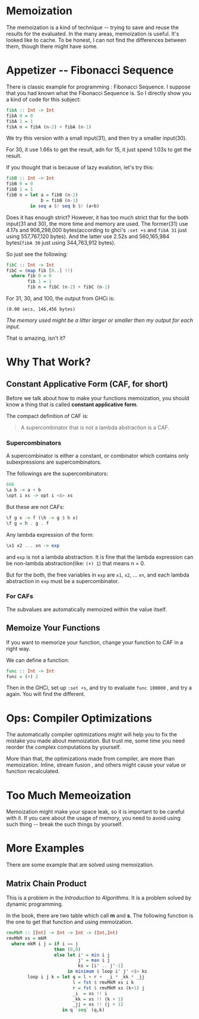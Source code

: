 # Memoization

The memoization is a kind of technique -- trying to save and reuse the results for the evaluated.
In the many areas, memoization is useful. It's looked like to cache.
To be honest, I can not find the differences between them, though there might have some.

# Appetizer -- Fibonacci Sequence

There is classic example for programming : Fibonacci Sequence.
I suppose that you had known what the Fibonacci Sequence is.
So I directly show you a kind of code for this subject:

```haskell
fibA :: Int -> Int
fibA 0 = 0
fibA 1 = 1
fibA n = fibA (n-2) + fibA (n-1) 
```

We try this version with a small input(31), and then try a smaller input(30).

For 30, it use 1.66s to get the result, adn for 15, it just spend 1.03s to get the result.

If you thought that is because of lazy evalution, let's try this:

```haskell
fibB :: Int -> Int
fibB 0 = 0
fibB 1 = 1
fibB n = let a = fibB (n-2) 
             b = fibB (n-1)
         in seq a $! seq b $! (a+b)
```

Does it has enough strict?
However, it has too much strict that for the both input(31 and 30), the more time and memory are used.
The former(31) use 4.17s and 906,298,000 bytes(according to ghci's `:set +s` and `fibA 31` just using 557,767,120 bytes). And the latter use 2.52s and 560,165,984 bytes(`fibA 30` just using 344,763,912 bytes).

So just see the following:

```haskell
fibC :: Int -> Int
fibC = (map fib [0..] !!)
  where fib 0 = 0
        fib 1 = 1
        fib n = fibC (n-2) + fibC (n-1)
```

For 31, 30, and 100, the output from GHCi is:

```
(0.00 secs, 146,456 bytes)
```

*The memory used might be a litter larger or smaller then my output for each input.*

That is amazing, isn't it?

# Why That Work?

## Constant Applicative Form (CAF, for short)

Before we talk about how to make your functions memoization, you should know a thing that is called **constant applicative form**.

The compact definition of CAF is:
> A supercombinator that is not a lambda abstraction is a CAF.

### Supercombinators

A supercombinator is either a constant, or combinator which contains only subexpressions are supercombinators.

The followings are the supercombinators:

```Haskell
666
\a b -> a + b
\opt i xs -> opt i <$> xs 
```
But these are not CAFs:

```Haskell
\f g x -> f (\h -> g $ h x)
\f g = h . g . f
```

Any lambda expression of the form:
```Haskell
\x1 x2 ... xn -> exp
```
and `exp` is not a lambda abstraction. It is fine that the lambda
expression can be non-lambda abstraction(like: `(+) 1`) that means n = 0.

But for the both, the free variables in `exp`  are `x1`, `x2`, ... `xn`, and each lambda abstraction in `exp` must be a supercombinator.


### For CAFs

The subvalues are automatically memoized within the value itself.

## Memoize Your Functions

If you want to memorize your function, change your function to CAF in a right way.

We can define a function:
```haskell
func :: Int -> Int
func = (+) 2
```

Then in the GHCi, set up `:set +s`, and try to evaluate `func 100000`
, and try a again. You will find the different.


# Ops: Compiler Optimizations

The automatically compiler optimizations might will help you to fix the mistake you made about memoization. But trust me, some time you need reorder the complex computations by yourself.

More than that, the optimizations made from compiler, are more than memoization. Inline, stream fusion , and others might cause your value or function recalculated.




# Too Much Memeoization

Memoization might make your space leak, so it is important to be careful with it. If you care about the usage of memory, you need to avoid using such thing -- break the such things by yourself.

# More Examples

There are some example that are solved using memoization.

## Matrix Chain Product

This is a problem in the *Introduction to Algorithms*.
It is a problem solved by dynamic programming.

In the book, there are two table which call **m** and **s**. The following function is the one to get that function and using memoization.

```haskell
rmvMkM :: [Int] -> Int -> Int -> (Int,Int)
rmvMkM xs = mkM
  where mkM i j = if i == j
                  then (0,0)
                  else let i' = min i j
                           j' = max i j
                           ks = [i' .. j'-1]
                       in minimum $ loop i' j' <$> ks
        loop i j k = let q = l + r +  _i * _kk * _jj
                         l = fst $ rmvMkM xs i k
                         r = fst $ rmvMkM xs (k+1) j
                         _i  = xs !! i
                         _kk = xs !! (k + 1)
                         _jj = xs !! (j + 1)
                     in q `seq` (q,k)
```